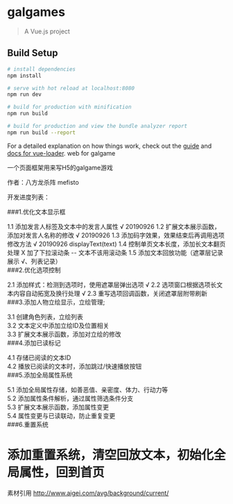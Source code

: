 # galgames

> A Vue.js project

## Build Setup

``` bash
# install dependencies
npm install

# serve with hot reload at localhost:8080
npm run dev

# build for production with minification
npm run build

# build for production and view the bundle analyzer report
npm run build --report
```

For a detailed explanation on how things work, check out the [guide](http://vuejs-templates.github.io/webpack/) and [docs for vue-loader](http://vuejs.github.io/vue-loader).
web for galgame

一个页面框架用来写H5的galgame游戏

作者：八方龙杀阵 mefisto

开发进度列表：

###1.优化文本显示框

1.1	添加发言人标签及文本中的发言人属性  √ 20190926
1.2	扩展文本展示函数，添加对发言人名称的修改  √ 20190926
1.3	添加码字效果，效果结束后再调用选项修改方法   √ 20190926 displayText(text)
1.4	控制单页文本长度，添加长文本翻页处理  X 加了下拉滚动条 -- 文本不该用滚动条
1.5	添加文本回放功能（遮罩层记录展示 √、列表记录）  
###2.优化选项控制

2.1	添加样式：检测到选项时，使用遮罩层弹出选项    √
2.2	选项窗口根据选项长文本内容自动拓宽及换行处理   √
2.3	重写选项回调函数，关闭遮罩层附带刷新  
###3.添加人物立绘显示，立绘管理;

3.1 创建角色列表，立绘列表  
3.2 文本定义中添加立绘ID及位置相关  
3.3 扩展文本展示函数，添加对立绘的修改  
###4.添加已读标记

4.1	存储已阅读的文本ID  
4.2	播放已阅读的文本时，添加跳过/快速播放按钮  
###5.添加全局属性系统

5.1	添加全局属性存储，如善恶值、亲密度、体力、行动力等  
5.2	添加属性条件解析，通过属性筛选条件分支  
5.3	扩展文本展示函数，添加属性变更  
5.4	属性变更与已读联动，防止重复变更  
###6.重置系统

添加重置系统，清空回放文本，初始化全局属性，回到首页  
==============
素材引用
http://www.aigei.com/avg/background/current/
